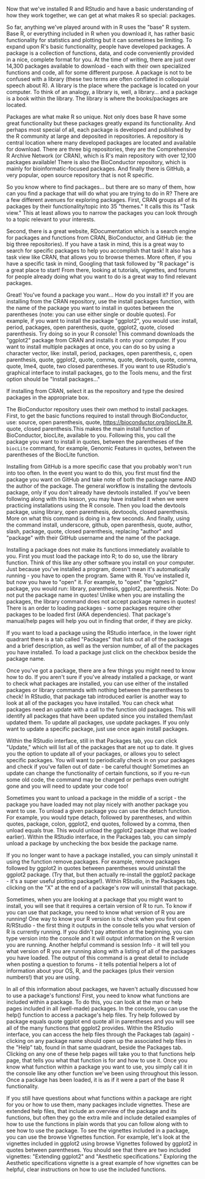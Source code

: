 Now that we've installed R and RStudio and have a basic understanding of how they work together, we can get at what makes R so special: packages. 

So far, anything we've played around with in R uses the "base" R system. Base R, or everything included in R when you download it, has rather basic functionality for statistics and plotting but it can sometimes be limiting. To expand upon R's basic functionality, people have developed packages. A package is a collection of functions, data, and code conveniently provided in a nice, complete format for you. At the time of writing, there are just over 14,300 packages available to download - each with their own specialized functions and code, all for some different purpose. A package is not to be confused with a library (these two terms are often conflated in colloquial speech about R). A library is the place where the package is located on your computer. To think of an analogy, a library is, well, a library... and a package is a book within the library. The library is where the books/packages are located. 

Packages are what make R so unique. Not only does base R have some great functionality but these packages greatly expand its functionality. And perhaps most special of all, each package is developed and published by the R community at large and deposited in repositories. A repository is central location where many developed packages are located and available for download. There are three big repositories, they are the Comprehensive R Archive Network (or CRAN), which is R's main repository with over 12,100 packages available! There is also the BioConductor repository, which is mainly for bioinformatic-focused packages. And finally there is GitHub, a very popular, open source repository that is not R specific.

So you know where to find packages... but there are so many of them, how can you find a package that will do what you are trying to do in R? There are a few different avenues for exploring packages. First, CRAN groups all of its packages by their functionality/topic into 35 "themes." It calls this its "Task view." This at least allows you to narrow the packages you can look through to a topic relevant to your interests. 

Second, there is a great website, RDocumentation which is a search engine for packages and functions from CRAN, BioConductor, and GitHub (ie: the big three repositories). If you have a task in mind, this is a great way to search for specific packages to help you accomplish that task! It also has a task view like CRAN, that allows you to browse themes. More often, if you have a specific task in mind, Googling that task followed by "R package" is a great place to start! From there, looking at tutorials, vignettes, and forums for people already doing what you want to do is a great way to find relevant packages. 

Great! You've found a package you want... How do you install it? If you are installing from the CRAN repository, use the install packages function, with the name of the package you want to install in quotes between the parentheses (note: you can use either single or double quotes). For example, if you want to install the package "ggplot2", you would use: install, period, packages, open parenthesis, quote, ggplot2, quote, closed parenthesis. Try doing so in your R console! This command downloads the "ggplot2" package from CRAN and installs it onto your computer. If you want to install multiple packages at once, you can do so by using a character vector, like: install, period, packages, open parenthesis, c, open parenthesis, quote, ggplot2, quote, comma, quote, devtools, quote, comma, quote, lme4, quote, two closed parentheses. If you want to use RStudio's graphical interface to install packages, go to the Tools menu, and the first option should be "Install packages..." 

If installing from CRAN, select it as the repository and type the desired packages in the appropriate box. 

The BioConductor repository uses their own method to install packages. First, to get the basic functions required to install through BioConductor, use: source, open parenthesis, quote, https://bioconductor.org/biocLite.R, quote, closed parenthesis.This makes the main install function of BioConductor, biocLite, available to you. Following this, you call the package you want to install in quotes, between the parentheses of the `biocLite` command, for example, Genomic Features in quotes, between the parentheses of the BiocLite function. 

Installing from GitHub is a more specific case that you probably won't run into too often. In the event you want to do this, you first must find the package you want on GitHub and take note of both the package name AND the author of the package. The general workflow is installing the devtools package, only if you don't already have devtools installed. If you've been following along with this lesson, you may have installed it when we were practicing installations using the R console. Then you load the devtools package, using library, open parenthesis, devtoools, closed parenthesis. More on what this command is doing in a few seconds. And finally, using the command install, underscore, github, open parenthesis, quote, author, slash, package, quote, closed parenthesis, replacing "author" and "package" with their GitHub username and the name of the package. 

Installing a package does not make its functions immediately available to you. First you must load the package into R; to do so, use the library function. Think of this like any other software you install on your computer. Just because you've installed a program, doesn't mean it's automatically running - you have to open the program. Same with R. You've installed it, but now you have to "open" it. For example, to "open" the "ggplot2" package, you would run: library, parenthesis, ggplot2, parenthesis. Note: Do not put the package name in quotes! Unlike when you are installing the packages, the library command does not accept package names in quotes! There is an order to loading packages - some packages require other packages to be loaded first (AKA dependencies). That package's manual/help pages will help you out in finding that order, if they are picky. 

If you want to load a package using the RStudio interface, in the lower right quadrant there is a tab called "Packages" that lists out all of the packages and a brief description, as well as the version number, of all of the packages you have installed. To load a package just click on the checkbox beside the package name.

Once you've got a package, there are a few things you might need to know how to do. If you aren't sure if you've already installed a package, or want to check what packages are installed, you can use either of the installed packages or library commands with nothing between the parentheses to check! In RStudio, that package tab introduced earlier is another way to look at all of the packages you have installed. You can check what packages need an update with a call to the function old packages. This will identify all packages that have been updated since you installed them/last updated them. To update all packages, use update packages. If you only want to update a specific package, just use once again install packages.

Within the RStudio interface, still in that Packages tab, you can click "Update," which will list all of the packages that are not up to date. It gives you the option to update all of your packages, or allows you to select specific packages. You will want to periodically check in on your packages and check if you've fallen out of date - be careful though! Sometimes an update can change the functionality of certain functions, so if you re-run some old code, the command may be changed or perhaps even outright gone and you will need to update your code too! 

Sometimes you want to unload a package in the middle of a script - the package you have loaded may not play nicely with another package you want to use. To unload a given package you can use the detach function. For example, you would type detach, followed by parentheses, and within quotes, package, colon, ggplot2, end quotes, followed by a comma, then unload equals true. This would unload the ggplot2 package (that we loaded earlier). Within the RStudio interface, in the Packages tab, you can simply unload a package by unchecking the box beside the package name.

If you no longer want to have a package installed, you can simply uninstall it using the function remove.packages. For example, remove packages followed by ggplot2 in quotes between parentheses would uninstall the ggplot2 package. (Try that, but then actually re-install the ggplot2 package - it's a super useful plotting package!). Within RStudio, in the Packages tab, clicking on the "X" at the end of a package's row will uninstall that package. 

Sometimes, when you are looking at a package that you might want to install, you will see that it requires a certain version of R to run. To know if you can use that package, you need to know what version of R you are running! One way to know your R version is to check when you first open R/RStudio - the first thing it outputs in the console tells you what version of R is currently running. If you didn't pay attention at the beginning, you can type version into the console and it will output information on the R version you are running. Another helpful command is session Info - it will tell you what version of R you are running along with a listing of all of the packages you have loaded. The output of this command is a great detail to include when posting a question to forums - it tells potential helpers a lot of information about your OS, R, and the packages (plus their version numbers!) that you are using.

In all of this information about packages, we haven't actually discussed how to use a package's functions! First, you need to know what functions are included within a package. To do this, you can look at the man or help pages included in all (well-made) packages. In the console, you can use the help() function to access a package's help files. Try help followed by package equals quote ggplot end quote all in parentheses and you will see all of the many functions that ggplot2 provides. Within the RStudio interface, you can access the help files through the Packages tab (again) - clicking on any package name should open up the associated help files in the "Help" tab, found in that same quadrant, beside the Packages tab. Clicking on any one of these help pages will take you to that functions help page, that tells you what that function is for and how to use it. Once you know what function within a package you want to use, you simply call it in the console like any other function we've been using throughout this lesson. Once a package has been loaded, it is as if it were a part of the base R functionality. 

If you still have questions about what functions within a package are right for you or how to use them, many packages include vignettes. These are extended help files, that include an overview of the package and its functions, but often they go the extra mile and include detailed examples of how to use the functions in plain words that you can follow along with to see how to use the package. To see the vignettes included in a package, you can use the browse Vignettes function. For example, let's look at the vignettes included in ggplot2 using browse Vignettes followed by ggplot2 in quotes between parentheses. You should see that there are two included vignettes: "Extending ggplot2" and "Aesthetic specifications." Exploring the Aesthetic specifications vignette is a great example of how vignettes can be helpful, clear instructions on how to use the included functions. 